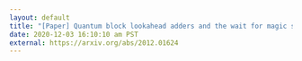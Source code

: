 ```yaml
---
layout: default
title: "[Paper] Quantum block lookahead adders and the wait for magic states"
date: 2020-12-03 16:10:10 am PST
external: https://arxiv.org/abs/2012.01624
---
```

